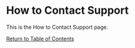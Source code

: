# How to Contact Support

This is the How to Contact Support page.

[Return to Table of Contents](troubleshooting/contact)
